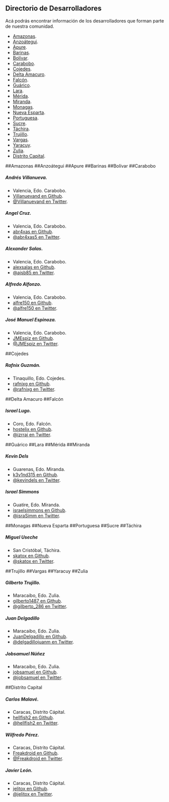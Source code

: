 Directorio de Desarrolladores
---
Acá podrás encontrar información de los desarrolladores que forman parte de nuestra comunidad.

- [Amazonas](#amazonas "Desarrolladores en Amazonas").
- [Anzoátegui](#anzoátegui "Desarrolladores en Anzoátegui").
- [Apure](#apure "Desarrolladores en Apure").
- [Barinas](#barinas "Desarrolladores en Barinas").
- [Bolívar](#bolívar "Desarrolladores en Bolívar").
- [Carabobo](#carabobo "Desarrolladores en Carabobo").
- [Cojedes](#cojedes "Desarrolladores en Cojedes").
- [Delta Amacuro](#delta-amacuro "Desarrolladores en ").
- [Falcón](#falcón "Desarrolladores en Delta Amacuro").
- [Guárico](#guárico "Desarrolladores en Guárico").
- [Lara](#lara "Desarrolladores en Lara").
- [Mérida](#mérida "Desarrolladores en Mérida").
- [Miranda](#miranda "Desarrolladores en Miranda").
- [Monagas](#monagas "Desarrolladores en Monagas").
- [Nueva Esparta](#nueva-esparta "Desarrolladores en Nueva Esparta").
- [Portuguesa](#portuguesa "Desarrolladores en Portuguesa").
- [Sucre](#sucre "Desarrolladores en Sucre").
- [Táchira](#táchira "Desarrolladores en Táchira").
- [Trujillo](#trujillo "Desarrolladores en Trujillo").
- [Vargas](#vargas "Desarrolladores en Vargas").
- [Yaracuy](#yaracuy "Desarrolladores en Yaracuy").
- [Zulia](#zulia "Desarrolladores en Zulia").
- [Distrito Capital](#distrito-capital "Desarrolladores en Distrito Capital").

##Amazonas
##Anzoátegui
##Apure
##Barinas
##Bolívar
##Carabobo

##### Andrés Villanueva.
- Valencia, Edo. Carabobo.
- [Villanuevand en Github](https://github.com/Villanuevand).
- [@Villanuevand en Twitter](https://twitter.com/Villanuevand).

##### Angel Cruz.
- Valencia, Edo. Carabobo.
- [abr4xas en Github](https://github.com/abr4xas).
- [@abr4xas5 en Twitter](https://twitter.com/abr4xas).

##### Alexander Salas.
- Valencia, Edo. Carabobo.
- [alexsalas en Github](https://github.com/alexsalas).
- [@ajsb85 en Twitter](https://twitter.com/ajsb85).

##### Alfredo Alfonzo.
- Valencia, Edo. Carabobo.
- [alfre150 en Github](https://github.com/alfre150).
- [@alfre150 en Twitter](https://twitter.com/alfre150).

##### José Manuel Espinoza.
- Valencia, Edo. Carabobo.
- [JMEspiz en Github](https://github.com/JMEspiz).
- [@JMEspiz en Twitter](https://twitter.com/jmespiz).

##Cojedes

##### Rafnix Guzmán.
- Tinaquillo, Edo. Cojedes.
- [rafnixg en Github](https://github.com/rafnixg).
- [@rafnixg en Twitter](https://twitter.com/rafnixg).

##Delta Amacuro
##Falcón

##### Israel Lugo.
- Coro, Edo. Falcón.
- [hostelix en Github](https://github.com/hostelix).
- [@izrraj en Twitter](https://twitter.com/izrraj).

##Guárico
##Lara
##Mérida
##Miranda

##### Kevin Dels
- Guarenas, Edo. Miranda.
- [k3v1nd315 en Github](https://github.com/k3v1nd315).
- [@kevindels en Twitter](https://twitter.com/kevindels).

##### Israel Simmons
- Guatire, Edo. Miranda.
- [israelsimmons en Github](https://github.com/israelsimmons).
- [@israSimm en Twitter](https://twitter.com/IsraSimm).

##Monagas
##Nueva Esparta
##Portuguesa
##Sucre
##Táchira

##### Miguel Useche
 - San Cristóbal, Táchira.
 - [skatox en Github](https://github.com/skatox).
 - [@skatox en Twitter](https://twitter.com/skatox).

##Trujillo
##Vargas
##Yaracuy
##Zulia

##### Gilberto Trujillo.
- Maracaibo, Edo. Zulia.
- [gilberto1487 en Github](https://github.com/gilberto1487).
- [@gilberto_286 en Twitter](https://twitter.com/gilberto_286).

##### Juan Delgadillo
- Maracaibo, Edo. Zulia.
- [JuanDelgadillo en Github](https://github.com/JuanDelgadillo).
- [@delgadillojuanm en Twitter](https://twitter.com/delgadillojuanm).

##### Jobsamuel Núñez
- Maracaibo, Edo. Zulia.
- [jobsamuel en Github](https://github.com/jobsamuel).
- [@jobsamuel en Twitter](https://twitter.com/jobsamuel).

##Distrito Capital

##### Carlos Malavé.
- Caracas, Distrito Cápital.
- [hellfish2 en Github](https://github.com/hellfish2).
- [@hellfish2 en Twitter](https://twitter.com/hellfish2).

##### Wilfredo Pérez.
- Caracas, Distrito Cápital.
- [Freakdroid en Github](https://github.com/Freakdroid).
- [@Freakdroid en Twitter](https://twitter.com/Freakdroid).

#####  Javier León.
- Caracas, Distrito Cápital.
- [jelitox en Github](https://github.com/jelitox).
- [@jelitox en Twitter](https://twitter.com/jelitox).